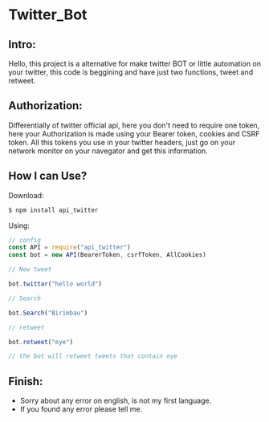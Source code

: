 # Twitter_Bot

## Intro:

Hello, this project is a alternative for make twitter BOT or little automation on your twitter, this code
is beggining and have just two functions, tweet and  retweet.

## Authorization:

Differentially of twitter official api, here you don't need to require one token, here your Authorization
is made using your Bearer token, cookies and CSRF token. All this tokens you use in your twitter headers,
just go on your network monitor on your navegator and get this information. 

## How I can Use?

Download:
```bash
$ npm install api_twitter
```

Using: 

```js 
// config
const API = require("api_twitter")
const bot = new API(BearerToken, csrfToken, AllCookies)

// New tweet

bot.twittar("hello world")

// Search

bot.Search("Birimbau")

// retweet 

bot.retweet("eye")

// the bot will retweet tweets that contain eye

```

## Finish:

- Sorry about any error on english, is not my first language.
- If you found any error please tell me.
